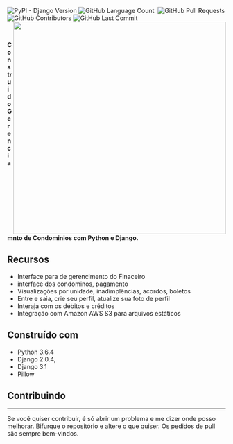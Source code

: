 
<p align = left'>
    <img alt="PyPI - Django Version" src="https://img.shields.io/pypi/djversions/booken">    
    <img alt="GitHub Language Count" src="https://img.shields.io/github/languages/count/ricardolopespires/booken"/>
    <img alt="" src="https://img.shields.io/github/repo-size/ricardolopespires/booken"/>
    <img alt="GitHub Pull Requests" src="https://img.shields.io/github/issues-pr/ricardolopespires/booken"/>
    <img alt="GitHub Contributors" src="https://img.shields.io/github/contributors/ricardolopespires/booken"/>
    <img alt="GitHub Last Commit" src="https://img.shields.io/github/last-commit/ricardolopespires/booken"/>
                
   <img align = right src="https://github.com/ricardolopespires/SinAnalytics/blob/main/home-img.png" width = 490/>
</p>


<br>

**Construído Gerenciamnto de Condominios com Python e Django.**




## Recursos

* Interface para de gerencimento do Finaceiro
* interface dos condominos, pagamento 
* Visualizações por unidade, inadimplências, acordos, boletos
* Entre e saia, crie seu perfil, atualize sua foto de perfil
* Interaja com os débitos e créditos 
* Integração com Amazon AWS S3 para arquivos estáticos

## Construído com

* Python 3.6.4
* Django  2.0.4,
* Django 3.1
* Pillow

## Contribuindo

-----------------------------------------------------
Se você quiser contribuir, é só abrir um problema e me dizer onde posso melhorar.
Bifurque o repositório e altere o que quiser.
Os pedidos de pull são sempre bem-vindos.
